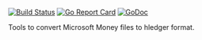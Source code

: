 [![Build Status](https://travis-ci.org/phad/msmthl.svg?branch=master)](https://travis-ci.org/google/trillian)
[![Go Report Card](https://goreportcard.com/badge/github.com/phad/msmtohl)](https://goreportcard.com/report/github.com/phad/msmtohl)
[![GoDoc](https://godoc.org/github.com/phad/msmtohl?status.svg)](https://godoc.org/github.com/phad/msmtohl)


Tools to convert Microsoft Money files to hledger format.
